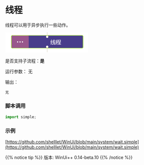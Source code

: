 # 线程 
线程可以用于异步执行一些动作。

![action](./images/2022-12-24_110821.png 'size=90%')


是否支持子流程：**是**

运行参数： 无


输出：

    无


### 脚本调用

```python
import simple;

```

### 示例

[https://github.com/shelllet/WinUi/blob/main/system/wait.simple](https://github.com/shelllet/WinUi/blob/main/system/wait.simple)


{{% notice tip %}}
版本: WinUi++ 0.14-beta.10 
{{% /notice %}}

